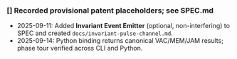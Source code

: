 ### [] Recorded provisional patent placeholders; see SPEC.md 
- 2025-09-11: Added **Invariant Event Emitter** (optional, non-interfering) to SPEC and created `docs/invariant-pulse-channel.md`.
- 2025-09-14: Python binding returns canonical VAC/MEM/JAM results; phase tour verified across CLI and Python.